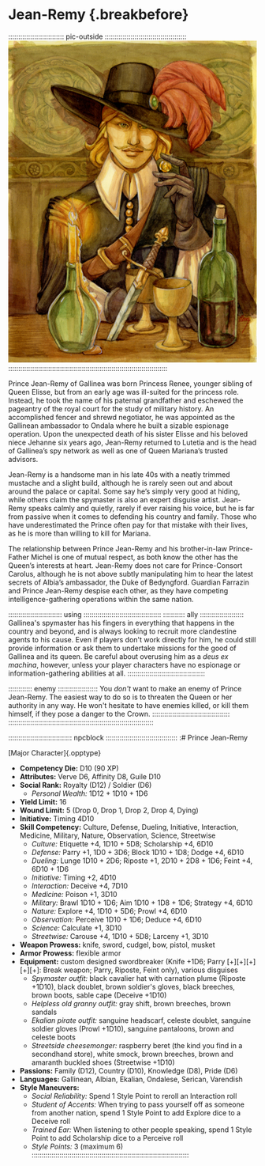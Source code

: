 # Jean-Remy {.breakbefore}

:::::::::::::::::::::::::::: pic-outside :::::::::::::::::::::::::::::::::::::::::
![Prince Jean-Remy, by Sarah Otterstaetter](assets/Scenes/Medium/espionage.jpg "Prince Jean-Remy, by Sarah Otterstaetter")
::::::::::::::::::::::::::::::::::::::::::::::::::::::::::::::::::::::::::::::::

Prince Jean-Remy of Gallinea was born Princess Renee, younger sibling 
of Queen Elisse, but from an early age was ill-suited for the princess role. 
Instead, he took the name of his paternal grandfather and eschewed the 
pageantry of the royal court for the study of military history. 
An accomplished fencer and shrewd negotiator, he was appointed as the 
Gallinean ambassador to Ondala where he built a sizable espionage operation. 
Upon the unexpected death of his sister Elisse and his beloved niece Jehanne 
six years ago, Jean-Remy returned to Lutetia and is the head of Gallinea’s 
spy network as well as one of Queen Mariana’s trusted advisors.

Jean-Remy is a handsome man in his late 40s with a neatly trimmed mustache 
and a slight build, although he is rarely seen out and about around the palace 
or capital. Some say he’s simply very good at hiding, while others claim 
the spymaster is also an expert disguise artist. Jean-Remy speaks calmly and quietly, 
rarely if ever raising his voice, but he is far from passive when it comes to 
defending his country and family. Those who have underestimated the Prince often 
pay for that mistake with their lives, as he is more than willing to kill for Mariana.

The relationship between Prince Jean-Remy and his brother-in-law Prince-Father 
Michel is one of mutual respect, as both know the other has the Queen’s interests at heart. 
Jean-Remy does not care for Prince-Consort Carolus, although he is not above subtly 
manipulating him to hear the latest secrets of Albia’s ambassador, the Duke of Bedyngford. 
Guardian Farrazin and Prince Jean-Remy despise each other, as they have competing 
intelligence-gathering operations within the same nation.

::::::::::::::::::::::::::: using :::::::::::::::::::::::::::::::::::::::
::::::::::: ally ::::::::::::::::::::::
Gallinea's spymaster has his fingers in everything that happens
in the country and beyond, and is always looking to recruit more
clandestine agents to his cause. Even if players don't work 
directly for him, he could still provide information or ask them
to undertake missions for the good of Gallinea and its queen.
Be careful about overusing him as a *deus ex machina*, however,
unless your player characters have no espionage or information-gathering
abilities at all.
:::::::::::::::::::::::::::::::::::::::

:::::::::::: enemy ::::::::::::::::::::
You *don't* want to make an enemy of Prince Jean-Remy.
The easiest way to do so is to threaten the Queen or her
authority in any way. He won't hesitate to have enemies
killed, or kill them himself, if they pose a danger to
the Crown.
:::::::::::::::::::::::::::::::::::::::
:::::::::::::::::::::::::::::::::::::::::::::::::::::::::::::::::::::::::

:::::::::::::::::::::::::::::::: npcblock ::::::::::::::::::::::::::::::::::::
:# Prince Jean-Remy

[Major Character]{.opptype}

- **Competency Die:** D10 (90 XP)
- **Attributes:** Verve D6, Affinity D8, Guile D10
- **Social Rank:** Royalty (D12) / Soldier (D6)
  - *Personal Wealth:* 1D12 + 1D10 + 1D6
- **Yield Limit:** 16
- **Wound Limit:** 5 (Drop 0, Drop 1, Drop 2, Drop 4, Dying)
- **Initiative:** Timing 4D10
- **Skill Competency:** Culture, Defense, Dueling, Initiative, Interaction, Medicine, Military, Nature,
                        Observation, Science, Streetwise
  - *Culture:*        Etiquette +4, 1D10 + 5D8; Scholarship +4, 6D10
  - *Defense:*        Parry +1, 1D0 + 3D6; Block 1D10 + 1D8; Dodge +4, 6D10
  - *Dueling:*        Lunge 1D10 + 2D6; Riposte +1, 2D10 + 2D8 + 1D6; Feint +4, 6D10 + 1D6
  - *Initiative:*     Timing +2, 4D10
  - *Interaction:*    Deceive +4, 7D10
  - *Medicine:*       Poison +1, 3D10
  - *Military:*       Brawl 1D10 + 1D6; Aim 1D10 + 1D8 + 1D6; Strategy +4, 6D10
  - *Nature:*         Explore +4, 1D10 + 5D6; Prowl +4, 6D10
  - *Observation:*    Perceive 1D10 + 1D6; Deduce +4, 6D10
  - *Science:*        Calculate +1, 3D10
  - *Streetwise:*     Carouse +4, 1D10 + 5D8; Larceny +1, 3D10
- **Weapon Prowess:** knife, sword, cudgel, bow, pistol, musket
- **Armor Prowess:** flexible armor
- **Equipment:** custom designed swordbreaker (Knife +1D6; Parry [+][+][+][+][+]: Break weapon; Parry, Riposte, Feint only), various disguises
    - *Spymaster outfit:* black cavalier hat with carnation plume (Riposte +1D10), black doublet, brown soldier's gloves, black breeches, brown boots, sable cape (Deceive +1D10)
    - *Helpless old granny outfit:* gray shift, brown breeches, brown sandals
    - *Ekalian pirate outfit:* sanguine headscarf, celeste doublet, sanguine soldier gloves (Prowl +1D10), sanguine pantaloons, brown and celeste boots
    - *Streetside cheesemonger:* raspberry beret (the kind you find in a secondhand store), white smock, brown breeches, brown and amaranth buckled shoes (Streetwise +1D10)
- **Passions:** 
    Family                 (D12),
    Country                (D10), 
    Knowledge               (D8), 
    Pride                   (D6)
- **Languages:** Gallinean, Albian, Ekalian, Ondalese, Serican, Varendish
- **Style Maneuvers:**
  - *Social Reliability:* Spend 1 Style Point to reroll an Interaction roll
  - *Student of Accents:* When trying to pass yourself off as someone from another nation, spend 1 Style Point to add Explore dice to a Deceive roll
  - *Trained Ear:* When listening to other people speaking, spend 1 Style Point to add Scholarship dice to a Perceive roll
  - *Style Points:* 3 (maximum 6)
:::::::::::::::::::::::::::::::::::::::::::::::::::::::::::::::::::::::::::::::



